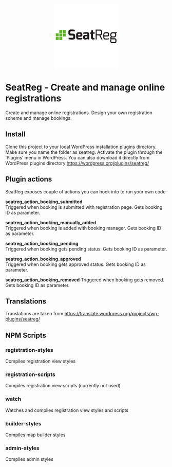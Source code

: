 <p align="center">
    <img src="img/seatreg.png" alt="SeatReg">
</p>


# SeatReg - Create and manage online registrations
Create and manage online registrations. Design your own registration scheme and manage bookings.

## Install
Clone this project to your local WordPress installation plugins directory. Make sure you name the folder as seatreg.
Activate the plugin through the ‘Plugins’ menu in WordPress. You can also download it directly from WordPress plugins directory https://wordpress.org/plugins/seatreg/

## Plugin actions
SeatReg exposes couple of actions you can hook into to run your own code

**seatreg_action_booking_submitted**\
Triggered when booking is submitted with registration page. Gets booking ID as parameter.

**seatreg_action_booking_manually_added**\
Triggered when booking is added with booking manager. Gets booking ID as parameter.

**seatreg_action_booking_pending**\
Triggered when booking gets pending status. Gets booking ID as parameter.

**seatreg_action_booking_approved**\
Triggered when booking gets approved status. Gets booking ID as parameter.

**seatreg_action_booking_removed**
Triggered when booking gets removed. Gets booking ID as parameter.


## Translations
Translations are taken from https://translate.wordpress.org/projects/wp-plugins/seatreg/

## NPM Scripts

### registration-styles
Compiles registration view styles

### registration-scripts
Compiles registration view scripts (currently not used)

### watch
Watches and compiles registration view styles and scripts

### builder-styles
Compiles map builder styles

### admin-styles
Compiles admin styles

